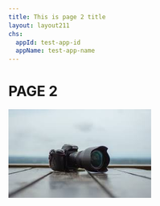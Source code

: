 ```yaml
---
title: This is page 2 title
layout: layout211
chs:
  appId: test-app-id
  appName: test-app-name
---
```

# PAGE 2

![image2](Images/image2.jpg "Image 2")
